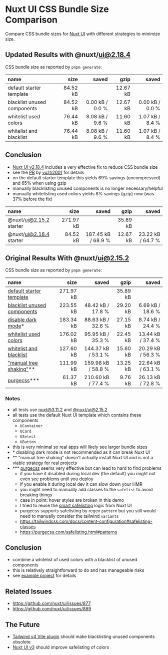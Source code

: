 # Nuxt UI CSS Bundle Size Comparison

Compare CSS bundle sizes for [Nuxt UI](https://ui.nuxt.com) with different strategies to minimize size.

## Updated Results with @nuxt/ui@2.18.4

CSS bundle size as reported by `pnpm generate`:

| name                        |     size |           saved |     gzip |           saved |
| :-------------------------- | -------: | --------------: | -------: | --------------: |
| default starter template    | 84.52 kB |                 | 12.67 kB |                 |
| blacklist unused components | 84.52 kB | 0.00 kB / 0.0 % | 12.67 kB | 0.00 kB / 0.0 % |
| whitelist used colors       | 76.44 kB | 8.08 kB / 9.6 % | 11.60 kB | 1.07 kB / 8.4 % |
| whitelist and blacklist     | 76.44 kB | 8.08 kB / 9.6 % | 11.60 kB | 1.07 kB / 8.4 % |

## Conclusion

- [Nuxt UI v2.18.4](https://github.com/nuxt/ui/releases/tag/v2.18.4) includes a very effective fix to reduce CSS bundle size
- see the [PR](https://github.com/nuxt/ui/pull/2005) by [yuzh2001](https://github.com/yuzh2001) for details
- on the default starter template this yields 69% savings (uncompressed) and 65% when using gzip
- manually blacklisting unused components is no longer necessary/helpful
- manually whitelisting used colors yields 8% savings (gzip) now (was 37% before the fix)

| name                    |      size |              saved |     gzip |             saved |
| :---------------------- | --------: | -----------------: | -------: | ----------------: |
| @nuxt/ui@2.15.2 starter | 271.97 kB |                    | 35.89 kB |                   |
| @nuxt/ui@2.18.4 starter |  84.52 kB | 187.45 kB / 68.9 % | 12.67 kB | 23.22 kB / 64.7 % |

## Original Results With @nuxt/ui@2.15.2

CSS bundle size as reported by `pnpm generate`:

| name                                                                |      size |              saved |     gzip |             saved |
| :------------------------------------------------------------------ | --------: | -----------------: | -------: | ----------------: |
| [default starter template](2/starter)                               | 271.97 kB |                    | 35.89 kB |                   |
| [blacklist unused components](2/blacklist-components/)              | 223.55 kB |  48.42 kB / 17.8 % | 29.20 kB |  6.69 kB / 18.6 % |
| [disable dark mode](2/no-darkmode/)\*                               | 183.34 kB |  88.63 kB / 32.6 % | 27.15 kB |  8.74 kB / 24.4 % |
| [whitelist used colors](2/whitelist-colors/)                        | 176.02 kB |  95.95 kB / 35.3 % | 22.45 kB | 13.44 kB / 37.4 % |
| [whitelist and blacklist](2/whitelist-colors-blacklist-components/) | 127.60 kB | 144.37 kB / 53.1 % | 15.60 kB | 20.29 kB / 56.3 % |
| ["manual tree shaking"](0/starter/)\*\*                             | 111.99 kB | 159.98 kB / 58.8 % | 13.25 kB | 22.64 kB / 63.1 % |
| [purgecss](2/purgecss/)\*\*\*                                       |  61.37 kB | 210.60 kB / 77.4 % |  9.76 kB | 26.13 kB / 72.8 % |

### Notes

- all tests use [nuxt@3.11.2](https://www.npmjs.com/package/nuxt/v/3.11.2) and [@nuxt/ui@2.15.2](https://www.npmjs.com/package/@nuxt/ui/v/2.15.2)
- all tests use the default Nuxt UI template which contains these components
  - `UContainer`
  - `UCard`
  - `USelect`
  - `UButton`
- this is very minimal so real apps will likely see larger bundle sizes
- \* disabling dark mode is not recommended as it can break Nuxt UI
- \*\* "manual tree shaking" doesn't actually install Nuxt UI and is not a viable strategy for real projects
- \*\*\* [purgecss](https://github.com/FullHuman/purgecss) seems very effective but can lead to hard to find problems
  - if you have it disabled during local dev (the default) you might not even see problems until you deploy
  - if you enable it during local dev it can slow down your HMR
  - you might need to manually add classes to the `safelist` to avoid breaking things
  - case in point: hover styles are broken in this demo
  - I tried to reuse the [smart safelisting](https://ui.nuxt.com/getting-started/theming#smart-safelisting) logic from Nuxt UI
  - purgecss supports safelisting by regex `pattern` but you still would need to manually consider the tailwind `variants`
  - https://tailwindcss.com/docs/content-configuration#safelisting-classes
  - https://purgecss.com/safelisting.html#patterns

## Conclusion

- combine a whitelist of used colors with a blacklist of unused components
- this is relatively straightforward to do and has manageable risks
- see [example project](2/whitelist-colors-blacklist-components/) for details

## Related Issues

- https://github.com/nuxt/ui/issues/877
- https://github.com/nuxt/ui/issues/889

## The Future

- [Tailwind v4 Vite plugin](https://tailwindcss.com/blog/tailwindcss-v4-alpha#zero-configuration-content-detection) should make blacklisting unused components obsolete
- [Nuxt UI v3](https://github.com/nuxt/ui/issues/1289) should improve safelisting of colors
